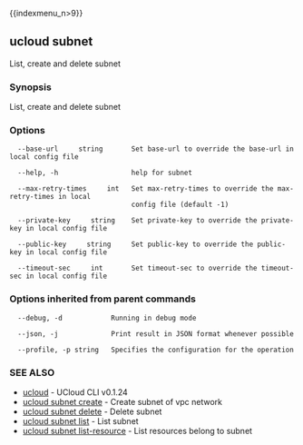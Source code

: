 {{indexmenu_n>9}}

## ucloud subnet

List, create and delete subnet

### Synopsis

List, create and delete subnet

### Options

```
  --base-url     string       Set base-url to override the base-url in local config file 

  --help, -h                  help for subnet 

  --max-retry-times     int   Set max-retry-times to override the max-retry-times in local
                              config file (default -1) 

  --private-key     string    Set private-key to override the private-key in local config file 

  --public-key     string     Set public-key to override the public-key in local config file 

  --timeout-sec     int       Set timeout-sec to override the timeout-sec in local config file 

```

### Options inherited from parent commands

```
  --debug, -d            Running in debug mode 

  --json, -j             Print result in JSON format whenever possible 

  --profile, -p string   Specifies the configuration for the operation 

```

### SEE ALSO

* [ucloud](software/cli/cmd/ucloud)	 - UCloud CLI v0.1.24
* [ucloud subnet create](software/cli/cmd/ucloud/subnet/create)	 - Create subnet of vpc network
* [ucloud subnet delete](software/cli/cmd/ucloud/subnet/delete)	 - Delete subnet
* [ucloud subnet list](software/cli/cmd/ucloud/subnet/list)	 - List subnet
* [ucloud subnet list-resource](software/cli/cmd/ucloud/subnet/list-resource)	 - List resources belong to subnet

